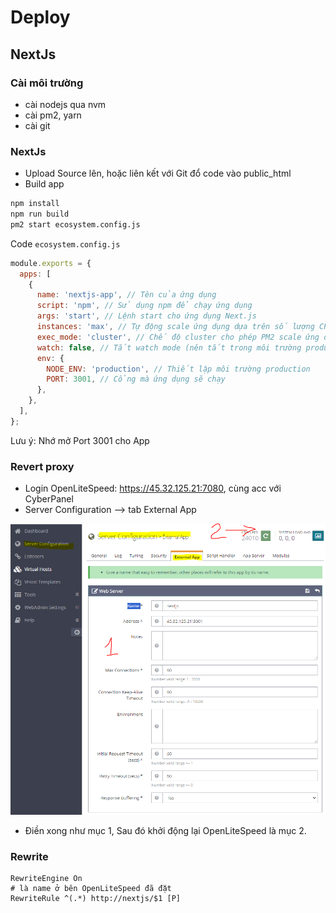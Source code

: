 # Deploy


## NextJs

### Cài môi trường

- cài nodejs qua nvm
- cài pm2, yarn
- cài git

### NextJs

- Upload Source lên, hoặc liên kết với Git đổ code vào public_html
- Build app

```bash
npm install 
npm run build
pm2 start ecosystem.config.js
```

Code `ecosystem.config.js`

```js
module.exports = {
  apps: [
    {
      name: 'nextjs-app', // Tên của ứng dụng
      script: 'npm', // Sử dụng npm để chạy ứng dụng
      args: 'start', // Lệnh start cho ứng dụng Next.js
      instances: 'max', // Tự động scale ứng dụng dựa trên số lượng CPU
      exec_mode: 'cluster', // Chế độ cluster cho phép PM2 scale ứng dụng
      watch: false, // Tắt watch mode (nên tắt trong môi trường production)
      env: {
        NODE_ENV: 'production', // Thiết lập môi trường production
        PORT: 3001, // Cổng mà ứng dụng sẽ chạy
      },
    },
  ],
};

```

Lưu ý: Nhớ mở Port 3001 cho App

### Revert proxy

- Login OpenLiteSpeed: https://45.32.125.21:7080, cùng acc với CyberPanel
- Server Configuration --> tab  External App

![proxy](img/cyberpanel-1.png)

- Điền xong như mục 1, Sau đó khởi động lại OpenLiteSpeed là mục 2.

### Rewrite

```shell
RewriteEngine On
# là name ở bên OpenLiteSpeed đã đặt
RewriteRule ^(.*) http://nextjs/$1 [P]
```
